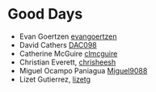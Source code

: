 # Good Days

* Evan Goertzen [evangoertzen](https://github.com/evangoertzen)
* David Cathers [DAC098](https://github.com/DAC098)
* Catherine McGuire [clmcguire](https://github.com/clmcguire)
* Christian Everett, [chrisheesh](https://github.com/chrisheesh)
* Miguel Ocampo Paniagua [Miguel9088](https://github.com/Miguel9088)
* Lizet Gutierrez, [lizetg](https://github.com/lizetg)